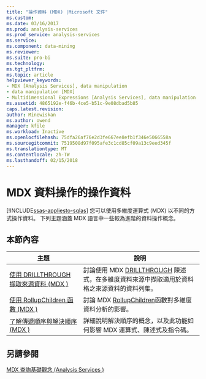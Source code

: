 ```yaml
---
title: "操作資料 (MDX) |Microsoft 文件"
ms.custom: 
ms.date: 03/16/2017
ms.prod: analysis-services
ms.prod_service: analysis-services
ms.service: 
ms.component: data-mining
ms.reviewer: 
ms.suite: pro-bi
ms.technology: 
ms.tgt_pltfrm: 
ms.topic: article
helpviewer_keywords:
- MDX [Analysis Services], data manipulation
- data manipulation [MDX]
- Multidimensional Expressions [Analysis Services], data manipulation
ms.assetid: 4865192e-f46b-4ce5-b51c-9e08dbad5b85
caps.latest.revision: 
author: Minewiskan
ms.author: owend
manager: kfile
ms.workload: Inactive
ms.openlocfilehash: 75dfa26af76e2d3fe667ee8efb1f346e5066558a
ms.sourcegitcommit: 7519508d97f095afe3c1cd85cf09a13c9eed345f
ms.translationtype: MT
ms.contentlocale: zh-TW
ms.lasthandoff: 02/15/2018
---
```

# <a name="mdx-data-manipulation---manipulating-data"></a>MDX 資料操作的操作資料
[!INCLUDE[ssas-appliesto-sqlas](../../../includes/ssas-appliesto-sqlas.md)]
您可以使用多維度運算式 (MDX) 以不同的方式操作資料。 下列主題涵蓋 MDX 語言中一些較為進階的資料操作概念。  
  
## <a name="in-this-section"></a>本節內容  
  
|主題|說明|  
|-----------|-----------------|  
|[使用 DRILLTHROUGH 擷取來源資料 &#40;MDX &#41;](../../../analysis-services/multidimensional-models/mdx/mdx-data-manipulation-retrieve-source-data-using-drillthrough.md)|討論使用 MDX [DRILLTHROUGH](../../../mdx/mdx-data-manipulation-drillthrough.md) 陳述式，在多維度資料來源中擷取適用於資料格之來源資料的資料列集。|  
|[使用 RollupChildren 函數 &#40;MDX &#41;](../../../analysis-services/multidimensional-models/mdx/mdx-data-manipulation-rollupchildren-function.md)|討論 MDX [RollupChildren](../../../mdx/rollupchildren-mdx.md)函數對多維度資料分析的影響。|  
|[了解傳遞順序與解決順序 &#40;MDX &#41;](../../../analysis-services/multidimensional-models/mdx/mdx-data-manipulation-understanding-pass-order-and-solve-order.md)|詳細說明解決順序的概念，以及此功能如何影響 MDX 運算式、陳述式及指令碼。|  
  
## <a name="see-also"></a>另請參閱  
 [MDX 查詢基礎觀念 &#40;Analysis Services &#41;](../../../analysis-services/multidimensional-models/mdx/mdx-query-fundamentals-analysis-services.md)  
  
  
